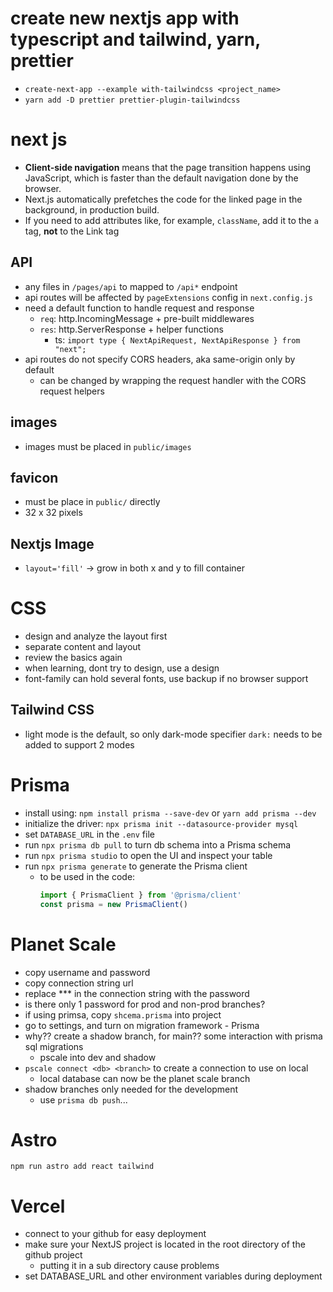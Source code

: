 # create new nextjs app with typescript and tailwind, yarn, prettier
- `create-next-app --example with-tailwindcss <project_name>`
- `yarn add -D prettier prettier-plugin-tailwindcss`

# next js 
- __Client-side navigation__ means that the page transition happens using JavaScript, which is faster than the default navigation done by the browser.
-  Next.js automatically prefetches the code for the linked page in the background, in production build. 
- If you need to add attributes like, for example, `className`, add it to the `a` tag, __not__ to the Link tag

## API
- any files in `/pages/api` to mapped to `/api*` endpoint
- api routes will be affected by `pageExtensions` config in `next.config.js`
- need a default function to handle request and response
    - `req`: http.IncomingMessage + pre-built middlewares
    - `res`: http.ServerResponse + helper functions
        - ts: `import type { NextApiRequest, NextApiResponse } from "next";`
- api routes do not specify CORS headers, aka same-origin only by default
    - can be changed by wrapping the request handler with the CORS request helpers

## images
- images must be placed in `public/images`

## favicon 
- must be place in `public/` directly
- 32 x 32 pixels

## Nextjs Image
- `layout='fill'` -> grow in both x and y to fill container

# CSS
- design and analyze the layout first
- separate content and layout
- review the basics again
- when learning, dont try to design, use a design
- font-family can hold several fonts, use backup if no browser support

## Tailwind CSS
- light mode is the default, so only dark-mode specifier `dark:` needs to be added to support 2 modes

# Prisma
- install using: `npm install prisma --save-dev` or `yarn add prisma --dev`
- initialize the driver: `npx prisma init --datasource-provider mysql`
- set `DATABASE_URL` in the `.env` file
- run `npx prisma db pull` to turn db schema into a Prisma schema
- run `npx prisma studio` to open the UI and inspect your table
- run `npx prisma generate` to generate the Prisma client
    - to be used in the code:
        ```ts
        import { PrismaClient } from '@prisma/client'
        const prisma = new PrismaClient()
        ```

# Planet Scale
- copy username and password
- copy connection string url
- replace *** in the connection string with the password
- is there only 1 password for prod and non-prod branches?
- if using primsa, copy `shcema.prisma` into project
- go to settings, and turn on migration framework - Prisma
- why?? create a shadow branch, for main?? some interaction with prisma sql migrations
    - pscale into dev and shadow
- `pscale connect <db> <branch>` to create a connection to use on local
    - local database can now be the planet scale branch
- shadow branches only needed for the development
    - use `prisma db push`...

# Astro
`npm run astro add react tailwind`

# Vercel
- connect to your github for easy deployment
- make sure your NextJS project is located in the root directory of the github project
    - putting it in a sub directory cause problems
- set DATABASE_URL and other environment variables during deployment

